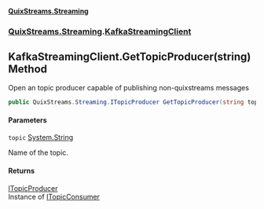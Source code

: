 #### [QuixStreams.Streaming](index.md 'index')
### [QuixStreams.Streaming](QuixStreams.Streaming.md 'QuixStreams.Streaming').[KafkaStreamingClient](KafkaStreamingClient.md 'QuixStreams.Streaming.KafkaStreamingClient')

## KafkaStreamingClient.GetTopicProducer(string) Method

Open an topic producer capable of publishing non-quixstreams messages

```csharp
public QuixStreams.Streaming.ITopicProducer GetTopicProducer(string topic);
```
#### Parameters

<a name='QuixStreams.Streaming.KafkaStreamingClient.GetTopicProducer(string).topic'></a>

`topic` [System.String](https://docs.microsoft.com/en-us/dotnet/api/System.String 'System.String')

Name of the topic.

#### Returns
[ITopicProducer](ITopicProducer.md 'QuixStreams.Streaming.ITopicProducer')  
Instance of [ITopicConsumer](ITopicConsumer.md 'QuixStreams.Streaming.ITopicConsumer')